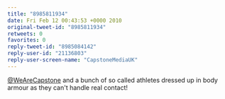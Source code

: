```yaml
---
title: "8985811934"
date: Fri Feb 12 00:43:53 +0000 2010
original-tweet-id: "8985811934"
retweets: 0
favorites: 0
reply-tweet-id: "8985084142"
reply-user-id: "21136803"
reply-user-screen-name: "CapstoneMediaUK"
---
```

<a href="https://twitter.com/WeAreCapstone">@WeAreCapstone</a> and a bunch of so called athletes dressed up in body armour as they can't handle real
contact!
